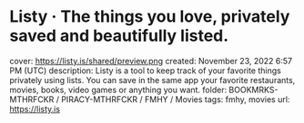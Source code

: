 # Listy · The things you love, privately saved and beautifully listed.

cover: https://listy.is/shared/preview.png
created: November 23, 2022 6:57 PM (UTC)
description: Listy is a tool to keep track of your favorite things privately using lists. You can save in the same app your favorite restaurants, movies, books, video games or anything you want.
folder: BOOKMRKS-MTHRFCKR / PIRACY-MTHRFCKR / FMHY / Movies
tags: fmhy, movies
url: https://listy.is